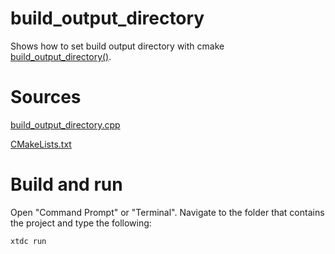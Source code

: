 # build_output_directory

Shows how to set build output directory with cmake [build_output_directory()](../../../../scripts/cmake/xtd_commands.cmake).

# Sources

[build_output_directory.cpp](build_output_directory.cpp)

[CMakeLists.txt](CMakeLists.txt)

# Build and run

Open "Command Prompt" or "Terminal". Navigate to the folder that contains the project and type the following:

```shell
xtdc run
```
